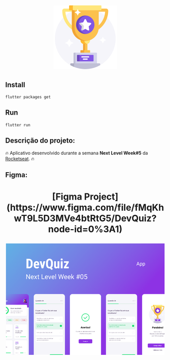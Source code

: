 <h1 align='center'><img width="200" src="assets/images/trophy.png" alt="Logo" /></h1> 

## Install 

```
flutter packages get
```

## Run

```
flutter run
```
## Descrição do projeto:

🔥 Aplicativo desenvolvido durante a semana **Next Level Week#5** da [Rocketseat](https://www.rocketseat.com.br). 🔥


## Figma:
<h1 align='center'>
[Figma Project](https://www.figma.com/file/fMqKhwT9L5D3MVe4btRtG5/DevQuiz?node-id=0%3A1)

<img width="500" src="figma_capa.png" alt="Logo" /></h1> 